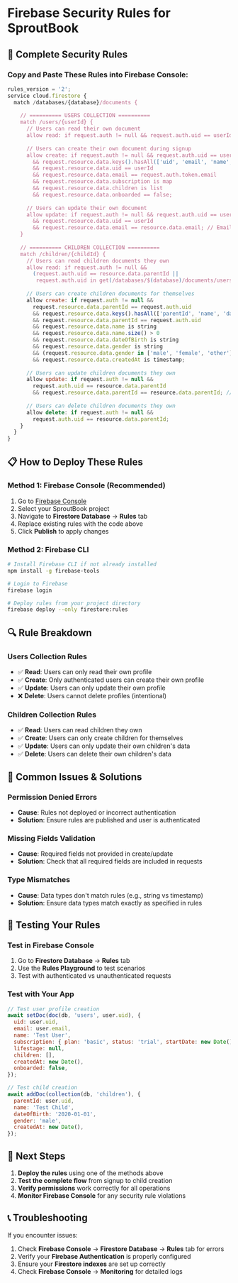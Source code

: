 # Firebase Security Rules for SproutBook

## 🔐 Complete Security Rules

### **Copy and Paste These Rules into Firebase Console:**

```javascript
rules_version = '2';
service cloud.firestore {
  match /databases/{database}/documents {
    
    // ========== USERS COLLECTION ==========
    match /users/{userId} {
      // Users can read their own document
      allow read: if request.auth != null && request.auth.uid == userId;
      
      // Users can create their own document during signup
      allow create: if request.auth != null && request.auth.uid == userId
        && request.resource.data.keys().hasAll(['uid', 'email', 'name', 'subscription', 'lifestage', 'children', 'createdAt', 'onboarded'])
        && request.resource.data.uid == userId
        && request.resource.data.email == request.auth.token.email
        && request.resource.data.subscription is map
        && request.resource.data.children is list
        && request.resource.data.onboarded == false;
      
      // Users can update their own document
      allow update: if request.auth != null && request.auth.uid == userId
        && request.resource.data.uid == userId
        && request.resource.data.email == resource.data.email; // Email cannot be changed
    }
    
    // ========== CHILDREN COLLECTION ==========
    match /children/{childId} {
      // Users can read children documents they own
      allow read: if request.auth != null && 
        (request.auth.uid == resource.data.parentId || 
         request.auth.uid in get(/databases/$(database)/documents/users/$(request.auth.uid)).data.children);
      
      // Users can create children documents for themselves
      allow create: if request.auth != null && 
        request.resource.data.parentId == request.auth.uid
        && request.resource.data.keys().hasAll(['parentId', 'name', 'dateOfBirth', 'gender', 'createdAt'])
        && request.resource.data.parentId == request.auth.uid
        && request.resource.data.name is string
        && request.resource.data.name.size() > 0
        && request.resource.data.dateOfBirth is string
        && request.resource.data.gender is string
        && (request.resource.data.gender in ['male', 'female', 'other'])
        && request.resource.data.createdAt is timestamp;
      
      // Users can update children documents they own
      allow update: if request.auth != null && 
        request.auth.uid == resource.data.parentId
        && request.resource.data.parentId == resource.data.parentId; // Parent ID cannot be changed
      
      // Users can delete children documents they own
      allow delete: if request.auth != null && 
        request.auth.uid == resource.data.parentId;
    }
  }
}
```

## 📋 How to Deploy These Rules

### **Method 1: Firebase Console (Recommended)**
1. Go to [Firebase Console](https://console.firebase.google.com)
2. Select your SproutBook project
3. Navigate to **Firestore Database** → **Rules** tab
4. Replace existing rules with the code above
5. Click **Publish** to apply changes

### **Method 2: Firebase CLI**
```bash
# Install Firebase CLI if not already installed
npm install -g firebase-tools

# Login to Firebase
firebase login

# Deploy rules from your project directory
firebase deploy --only firestore:rules
```

## 🔍 Rule Breakdown

### **Users Collection Rules**
- ✅ **Read**: Users can only read their own profile
- ✅ **Create**: Only authenticated users can create their own profile
- ✅ **Update**: Users can only update their own profile
- ❌ **Delete**: Users cannot delete profiles (intentional)

### **Children Collection Rules**
- ✅ **Read**: Users can read children they own
- ✅ **Create**: Users can only create children for themselves
- ✅ **Update**: Users can only update their own children's data
- ✅ **Delete**: Users can delete their own children's data

## 🚨 Common Issues & Solutions

### **Permission Denied Errors**
- **Cause**: Rules not deployed or incorrect authentication
- **Solution**: Ensure rules are published and user is authenticated

### **Missing Fields Validation**
- **Cause**: Required fields not provided in create/update
- **Solution**: Check that all required fields are included in requests

### **Type Mismatches**
- **Cause**: Data types don't match rules (e.g., string vs timestamp)
- **Solution**: Ensure data types match exactly as specified in rules

## 🔄 Testing Your Rules

### **Test in Firebase Console**
1. Go to **Firestore Database** → **Rules** tab
2. Use the **Rules Playground** to test scenarios
3. Test with authenticated vs unauthenticated requests

### **Test with Your App**
```javascript
// Test user profile creation
await setDoc(doc(db, 'users', user.uid), {
  uid: user.uid,
  email: user.email,
  name: 'Test User',
  subscription: { plan: 'basic', status: 'trial', startDate: new Date() },
  lifestage: null,
  children: [],
  createdAt: new Date(),
  onboarded: false,
});

// Test child creation
await addDoc(collection(db, 'children'), {
  parentId: user.uid,
  name: 'Test Child',
  dateOfBirth: '2020-01-01',
  gender: 'male',
  createdAt: new Date(),
});
```

## 🎯 Next Steps

1. **Deploy the rules** using one of the methods above
2. **Test the complete flow** from signup to child creation
3. **Verify permissions** work correctly for all operations
4. **Monitor Firebase Console** for any security rule violations

## 📞 Troubleshooting

If you encounter issues:
1. Check **Firebase Console** → **Firestore Database** → **Rules** tab for errors
2. Verify your **Firebase Authentication** is properly configured
3. Ensure your **Firestore indexes** are set up correctly
4. Check **Firebase Console** → **Monitoring** for detailed logs
